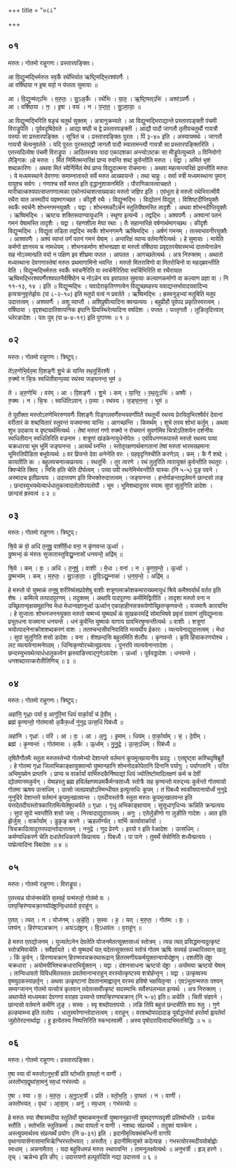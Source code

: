 +++
title = "०८८"

+++


## ०१
मरुतः। गोतमो राहूगणः। प्रस्तारपङ्क्तिः।

आ वि॒द्युन्म॑द्भिर्मरुतः स्व॒र्कै रथे॑भिर्यात ऋष्टि॒मद्भि॒रश्व॑पर्णैः ।  
आ वर्षि॑ष्ठया न इ॒षा वयो॒ न प॑प्तता सुमायाः ॥

आ । वि॒द्युन्म॑त्ऽभिः । म॒रु॒तः॒ । सु॒ऽअ॒र्कैः । रथे॑भिः । या॒त॒ । ऋ॒ष्टि॒मत्ऽभिः॑ । अश्व॑ऽपर्णैः ।  
आ । वर्षि॑ष्ठया । नः॒ । इ॒षा । वयः॑ । न । प॒प्त॒त॒ । सु॒ऽमा॒याः॒ ॥

आ विद्युन्मद्भिरिति षडृचं चतुर्थं सूक्तम् । अत्रानुक्रम्यते । आ विद्युन्मद्भिराद्यान्ते प्रस्तारपङ्क्ती पंचमी विराड्रूपेति । पूर्ववदृषिदेवते । आद्या षष्ठी च द्वे प्रस्तारपङ्क्ती । आद्यौ पादौ जागतौ तृतीयचतुर्थौ गायत्रौ यस्याः सा प्रस्तारपङ्क्तिः । सूत्रितं च । प्रस्तारपङ्क्तिः पुरतः । पिं ३-४० इति । अस्यायमर्थः । जागतौ गायत्रौ चेत्यनुवर्तते । यदि पुरतः पुरस्ताद्द्वौ जागतौ पादौ स्यातामन्त्यौ गायत्रौ सा प्रस्तारपङ्क्तिरिति । एतत्त्यदित्येषा पंचमी विराड्रूपा । आदितस्त्रयः पादा एकादशका अन्त्योऽष्टकः सा मीड्रूपेत्युच्यते ॥ विनियोगो लैङ्गिकः ॥हे मरुतः । मितं निर्मितमन्तरिक्षं प्राप्य रुवन्ति शब्दं कुर्वन्तीति मरुतः । यद्वा । अमितं भृशं शब्दकारिणः । अथवा मितं स्वैर्निर्मितं मेघं प्राप्य विद्युदात्मना रोचमानाः । अथवा महत्यन्त्यरिक्षे द्रवन्तीति मरुतः । ये मध्यमस्थाने देवगणाः समाम्नातास्ते सर्वे मरुत आख्यायन्ते । तथा चाहुः । सर्वा स्त्री मध्यमस्थाना पुमान् वायुश्च सर्वगः । गणाश्च सर्वे मरुत इति वृद्धानुशासनमिति । पौराणिकास्त्वाचक्षते । मारीचात्कश्यपात्सप्तगणात्मका एकोनपंचाशत्सख्याका मरुतो जज्ञिर इति । एवंभूता हे मरुतो रथेभिरात्मीयै रथैरा यात अस्मदीयं यज्ञमागच्छत । कीदृशै रथैः । विद्युन्मद्भिः । विद्योतनं विद्युत् । विशिष्टदीप्तियुक्तैः स्वर्कैः स्वर्चनैः शोभनगमनयुक्तैः । यद्वा । शोभनमर्कोऽर्चनं स्तुतिर्येषामस्ति तादृशैः । अथवा शोभनदीप्तियुक्तैः । ऋष्विमद्भिः । ऋष्टयः शक्तिरूपाण्यायुधानि । स्थूणा इत्यन्ये । तद्वद्भिः । अश्वपर्णैः । अश्वानां पतनं गमनं येषामस्ति तादृशैः । यद्वा । रंहणशीला मेघा रथाः । तैः सहान्तरिक्षे वर्षणार्थमागच्छथ । कीदृशैः विद्युन्मद्भिः । विद्युता तडिता तद्वद्भिः स्वर्कैः शोभनगमनैः ऋष्विमद्भिः । अर्षणं गमनम् । तत्स्वभावनीरयुक्तैः । आश्वपणैः । अश्वं व्याप्तं पर्णं पतनं गमनं येषाम् । अन्तरिक्षं व्याप्य वर्तमानैरित्यर्थः । हे सुमायाः । मायेति कर्मणो ज्ञानस्य च नामधेयम् । शोभनकर्माणः शोभनप्रज्ञा वा मरुतो वर्षिष्ठया प्रवृद्दतरयेषास्मभ्यं दातव्येनान्नेन सह नोऽस्मान्प्रति वयो न पक्षिण इव शीघ्रमा पप्तत । आपतत । आगच्छतेत्यर्थः । अत्र निरुक्तम् । अथातो मध्यस्थाना देवगणास्तेषां मरुतः प्रथमागामिनो भवन्ति । मरुतो मितराविणो वा मितरोचिनो वा महद्ब्रवन्तीति वेति । विद्युन्मद्भिर्मरुतः स्वर्कैः स्वंचनैरिति वा स्वर्चनैरितिवा स्वर्चिभिरिति वा रथैरायात ऋष्विमद्भिरश्वपर्णैरश्वपतनैर्वर्षिष्ठेन च नोऽन्नेन वय इवापतत सुमायाः कल्याणकर्माणो वा कल्याण प्रज्ञा वा । नि ११-१३, १४ । इति ॥ विद्युन्मद्भिः । यवादेराकृतिगणत्वेन विद्युच्छब्डस्य यवाद्यन्तर्भावादयवादिभ्य इत्यत्रानुवृत्तेर्झयः (पा ८-२-१०) इति मतुपो वत्वं न प्रवर्तते । ऋष्विमद्भिः । ह्रस्वनुड्भ्यां मतुबिति मतुप उदात्तत्वम् । अश्वपर्णैः । अशू व्याप्तौ । अशिप्रुषीत्यादिना क्वन्प्रत्ययः । बहुव्रीहौ पूर्वपद प्रकृतिस्वरत्वम् । वर्षिष्ठया । वृद्दशब्दादातिशायनिक इष्ठनि प्रियस्थिरेत्यादिना वर्षादेशः । पप्तत । पत्लृगतौ । लुङिलृदित्त्वात् च्लेरङादेशः । पतः पुम् (पा ७-४-१९) इति पुगागमः ॥ १ ॥

## ०२
मरुतः। गोतमो राहूगणः। त्रिष्टुप्।

ते॑ऽरु॒णेभि॒र्वर॒मा पि॒शङ्गैः॑ शु॒भे कं या॑न्ति रथ॒तूर्भि॒रश्वैः॑ ।  
रु॒क्मो न चि॒त्रः स्वधि॑तीवान्प॒व्या रथ॑स्य जङ्घनन्त॒ भूम॑ ॥

ते । अ॒रु॒णेभिः॑ । वर॑म् । आ । पि॒शङ्गैः॑ । शु॒भे । कम् । या॒न्ति॒ । र॒थ॒तूःऽभिः॑ । अश्वैः॑ ।  
रु॒क्मः । न । चि॒त्रः । स्वधि॑तिऽवान् । प॒व्या । रथ॑स्य । ज॒ङ्घ॒न॒न्त॒ । भूम॑ ॥

ते पूर्वोक्ता मरुतोऽरुणेभिररुणवर्णैः पिशङ्गैः पिङ्गलवर्णैरुभयवर्णोपेतै रथतूर्भी रथस्य प्रेरयितृभिरश्वैर्वरं देवानां वरीतारं कं शब्दयितारं स्तुवन्तं यजमानमा यान्ति । आगच्छन्ति । किमर्थम् । शुभे तस्य शोभां कर्तुम् । अथवा शुभ उदकाय य वृष्ट्यर्थमित्यर्थः । तेषां मरुतां गणो रुक्मो न रोचमानं सुवर्णमिव चित्रोऽतिशयेन दर्शनीयः स्वधितीवान् स्वधितिरिति वज्रनाम । शत्रूणां खंडकेनायुधेनोपेतः । एवंविधगणरूपास्ते मरुतो रथस्य पव्या चक्रधारया भूम भूमिं जङ्घनन्त । अत्यर्थं घ्नन्ति । स्तोतृरक्षणार्थमागतानां तेषां मरुतां भारमसहमाना भूमिरतिपीडिता बभूवेत्यर्थः ॥ वरं व्रियन्ते देवा अनेनेति वरः । ग्रहवृदृनिश्चीति करणेऽप् । कम् । कै गै शब्दे । कायतीति कः । बहुलवचनात्कप्रत्ययः । रथतूर्भिः । तुर त्वरणे । रथं तुतुरिति त्वरायुक्तं कुर्वन्तीति रथतुरः । क्विप्चेति क्विप् । भिसि हलि चेति दीर्घत्वम् । पव्या पवी रथनेमिर्भवन्तीति यास्कः (नि ५-५) पूङ् पवने । अस्मादच इतीप्रत्ययः । उदात्तयण इति विभक्तेरुदात्तत्वम् । जङ्घनन्त । हन्तेर्यङन्ताद्वर्तमाने छान्दसो लङ् । छन्दस्युभयथेत्यार्धधातुकत्वादतोलोपयलोपौ । भूम । भूमिशब्दादुत्तर स्यामः सुपां सुलुगिति डादेशः । छान्दसं ह्रस्वत्वं ॥ २ ॥

## ०३
मरुतः। गोतमो राहूगणः। त्रिष्टुप्।

श्रि॒ये कं वो॒ अधि॑ त॒नूषु॒ वाशी॑र्मे॒धा वना॒ न कृ॑णवन्त ऊ॒र्ध्वा ।  
यु॒ष्मभ्यं॒ कं म॑रुतः सुजातास्तुविद्यु॒म्नासो॑ धनयन्ते॒ अद्रि॑म् ॥

श्रि॒ये । कम् । वः॒ । अधि॑ । त॒नूषु॑ । वाशीः॑ । मे॒धा । वना॑ । न । कृ॒ण॒व॒न्ते॒ । ऊ॒र्ध्वा ।  
यु॒ष्मभ्य॑म् । कम् । म॒रु॒तः॒ । सु॒ऽजा॒ताः॒ । तु॒वि॒ऽद्यु॒म्नासः॑ । ध॒न॒य॒न्ते॒ । अद्रि॑म् ॥

हे मरुतो वो युष्माकं तनूषु शरीरेष्वंसप्रदेशेषु वाशीः शत्रूणामाक्रोशकमाराख्यमायुधं श्रिये कमैश्वर्यार्थं वर्तत इति शेषः । कमित्ये तत्पादपूरणम् । तदुक्तम् । अथापि पादपूरणाः कमीमिद्वितीति । तादृशा मरुतो वना न उच्छ्रितान्वृक्षसमूहानिव मेधा मेधान्यज्ञानूर्ध्वा ऊर्ध्वान् एकाहाहीनसत्ररूपेणोच्छ्रितन्कृणवन्ते । यजमानैः कारयन्ति । हे सुजाताः शोभनजननयुक्ता मरुतो यष्मभ्यं युष्मदर्थं कं सुखकरमद्रिं सोमाभिषवे प्रवृत्तं ग्रावाणं तुविद्युम्नासः प्रभूतधना यजमाना धनयन्ते । धनं कुर्वन्ति युष्माकं यागाय ग्रावभिरषुण्वन्तीत्यर्थः ॥ वाशीः । शत्रूणां भयोत्पादनेनाक्रोशशब्दकरणं वाशः । ततश्चन्दसीवनिपाविति मत्वर्थीय ईकारः । व्यत्ययेनाद्युदात्तत्वम् । मेधा । सुपां सुलुगिति शसो डादेशः । वना । शेश्छन्दसि बहुलमिति शेर्लोपः । कृणवन्ते । कृवि हिंसाकरणयोश्च । लट व्यत्ययेनात्मनेपदम् । धिन्विकृण्वोरच्चेत्युप्रत्ययः । पुनरपि व्यत्ययेनान्तादेशः । छन्दस्युभयथेत्यार्धधातुकत्वेन झस्याङित्त्वाद्गुणेऽवादेशः । ऊर्ध्वा । पूर्ववड्डादेशः । धनयन्ते । धनशब्दात्तत्करोतीतिणिच् ॥ ३ ॥

## ०४
मरुतः। गोतमो राहूगणः। त्रिष्टुप्।

अहा॑नि॒ गृध्राः॒ पर्या व॒ आगु॑रि॒मां धियं॑ वार्का॒र्यां च॑ दे॒वीम् ।  
ब्रह्म॑ कृ॒ण्वन्तो॒ गोत॑मासो अ॒र्कैरू॒र्ध्वं नु॑नुद्र उत्स॒धिं पिब॑ध्यै ॥

अहा॑नि । गृध्राः॑ । परि॑ । आ । वः॒ । आ । अ॒गुः॒ । इ॒माम् । धिय॑म् । वा॒र्का॒र्याम् । च॒ । दे॒वीम् ।  
ब्रह्म॑ । कृ॒ण्वन्तः॑ । गोत॑मासः । अ॒र्कैः । ऊ॒र्ध्वम् । नु॒नु॒द्रे॒ । उ॒त्स॒ऽधिम् । पिब॑ध्यै ॥

तृषितैर्गोतमैः स्तुता मरुतस्तेभ्यो गोतमेभ्यो देशान्तरे वर्तमानं कूपमुत्खायानीय प्रददुः । एतद्दृष्ट्वा कश्चिदृषिब्रूर्ते । हे गोतमा गृध्रा जिलाभिकाङ्क्षायुक्तान्वो युष्मानहानि शोभनोदकोपेतानि दिनानि पर्यागुः । पर्यागतानि । परित अभिमुख्येन प्राप्तनि । प्राप्य च वार्कार्यां वार्भिरुदकैर्निष्पाद्यां धियं ज्योतिष्टोमादिलक्षणं कर्म च देवीं द्योतमानमकुर्वन् । येष्वहस्तु ब्रह्म हविर्लक्षणमन्नमर्कैर्मन्त्रसाध्यैः स्तोत्रैः सह कृण्वन्तो मरुद्भ्यः कुर्वन्तो गोतमासो गोतमा ऋषय उत्सधिम् । उत्सो जलप्रवाहोऽस्मिन्धीयत इत्युत्सधिः कूपम् । तं पिबध्यै स्वकीयपानायोर्ध्वं नुनुद्रे नुनुदिरे देशान्तरे वर्तमानं कूपमुत्खातवन्तः । एतदीयस्तोत्रैः स्तुता मरुतः कूपमुत्खातवन्त इति यत्तदेतदीयस्तोत्रकारितमित्येतेषूपचर्यते ॥ गृध्राः । गृधु अभिकाङ्क्षायाम् । सुसूधागृधिभ्यः क्रन्निति क्रन्प्रत्ययः । सुपां सुपो भवन्तीति शसो जस् । नित्त्वादाद्युदात्तत्वम् । अगुः । एतेर्लुङीणो गा लुङीति गादेशः । आत इति झेर्जुस् । वार्कार्याम् । डुकृङ् करणे । ऋहलोर्ण्यत् । वार्भिः कार्यावार्कार्या । त्रिचक्रादित्वादुत्तरपदान्तोदात्तत्वम् । ननुद्रे । णुद प्रेरणे । इरयो र इति रेआदेशः । उत्सधिम् । कर्मण्यधिकरणे चेति दधातेरधिकरणे किप्रत्ययः । पिबध्यै । पा पाने । तुमर्थे सेसेनिति शध्यैन्प्रत्ययः । पाघ्रेत्यादिना पिबादेशः ॥ ४ ॥

## ०५
मरुतः। गोतमो राहूगणः। विराड्रूपा।

ए॒तत्त्यन्न योज॑नमचेति स॒स्वर्ह॒ यन्म॑रुतो॒ गोत॑मो वः ।  
पश्य॒न्हिर॑ण्यचक्रा॒नयो॑दंष्ट्रान्वि॒धाव॑तो व॒राहू॑न् ॥

ए॒तत् । त्यत् । न । योज॑नम् । अ॒चे॒ति॒ । स॒स्वः । ह॒ । यत् । म॒रु॒तः॒ । गोत॑मः । वः॒ ।  
पश्य॑न् । हिर॑ण्यऽचक्रान् । अयः॑ऽदंष्ट्रान् । वि॒ऽधाव॑तः । व॒राहू॑न् ॥

हे मरुत एतद्योजनम् । युज्यतेऽनेन देवतेति योजनमेतत्सूक्तसाध्यं स्तोत्रम् । त्यन्न त्यत् प्रसिद्धमन्यदुत्कृष्टं स्तोत्रमिवाचेति । सर्वैर्ज्ञायते । वो युष्मदर्थं यत् यदेतत्सूक्तरूपं स्तोत्रं गोतम ऋषिः सस्वर्ह उच्चारितवान् खलु । किं कुर्वन् । हिरण्यचक्रान् हिरण्मयचक्ररथारूढान् हितरमणीयकर्मयुक्तान्वायोदंष्ट्रान् । दशतीति दंष्ट्रा चक्रधारा । अयोमयीभिश्चक्रधाराभिर्युक्तान् । यद्वा । दंशनसाधना ऋष्टयो दंष्ट्राः । अयोमया ऋष्टयो येषाम् । तान्विधावतो विविधमितस्ततः प्रवर्तमानान्वराहून् वरस्योत्कृष्टस्य शत्रोर्हन्तृन् । यद्वा । उत्कृष्वस्य वृष्व्युदकस्याहर्तृन् । अथवा उत्कृष्टानां देवतानामाह्वातृन् वरस्य हविषो भक्षयितृन्वा । एवऽंभूतान्मरुतः पश्यन् सम्यग्जानन् गोतमो यत्सोत्रं कृतवान् तदेतत्सर्वोत्कृष्टं सदस्माभिः सर्वेरुपलभ्यत इत्यर्थः । अत्र निरुक्तम् । अथाप्येते माध्यमका देवगणा वराहव उच्यन्ते पश्यन्हिरण्यचक्रान् (नि ५-४) इति॥ अचेति । चिती संज्ञाने । छान्दसो वर्तमाने कर्मणि लुङ् । सस्वः । स्वृ शब्दोपतापयोः । लङि तिपि बहुलं छन्दसीति शपः श्लुः । गुणे हल्ङ्याब्भ्य इति तलोपः । धातुस्वरेणान्तोदात्तत्वम् । वराहून् । वरशब्दोपपदादाङ् पूर्वाद्धन्तेर्वा हरतेर्वा ह्वयतेर्वा जुहोतेरदनार्थाद्वा । हु इत्येतस्य निष्पत्तिरिति स्कन्दस्वामी । अस्य पृषोदरादित्वादभिमतसिद्धिः ॥ ५ ॥

## ०६
मरुतः। गोतमो राहूगणः। प्रस्तारपङ्क्तिः।

ए॒षा स्या वो॑ मरुतोऽनुभ॒र्त्री प्रति॑ ष्टोभति वा॒घतो॒ न वाणी॑ ।  
अस्तो॑भय॒द्वृथा॑सा॒मनु॑ स्व॒धां गभ॑स्त्योः ॥

ए॒षा । स्या । वः॒ । म॒रु॒तः॒ । अ॒नु॒ऽभ॒र्त्री । प्रति॑ । स्तो॒भ॒ति॒ । वा॒घतः॑ । न । वाणी॑ ।  
अस्तो॑भयत् । वृथा॑ । आ॒सा॒म् । अनु॑ । स्व॒धाम् । गभ॑स्त्योः ॥

हे मरुतः स्या सैषास्मदीया स्तुतिर्वो युष्माकमनुभर्त्री युष्माननुहरन्ती युष्मद्गणसदृशी प्रतिष्वोभति । प्रत्येक स्तौति । स्तोभतिः स्तुतिकर्मा । तथा वाघतो न वाणी । नशब्दः संप्रत्यर्थे । तदुक्तं यास्केन । अस्त्युपमार्थस्य संप्रत्यर्थे प्रयोगः (नि ७-३१) इति । इदानीमृत्विक्संबन्धिनी वागपि वृथानायासेनासामाभिर्ऋग्भिरस्तोभयत् । अस्तौत् । इदानीमित्युक्ते कदेत्याह । गभस्त्योरस्मदीययोर्बाह्वोः स्वधाम् । अन्ननामैतत् । यदा बहुविधमन्नं मरुतः स्थापयन्ति । तामनुलक्ष्येत्यर्थः ॥ अनुभर्त्री । हृञ् हरणे । तृच् । ऋन्नेभ्य इति ङीप् । उदात्तयणो हल्पूर्वादिति नद्या उदात्तत्वं ॥ ६ ॥